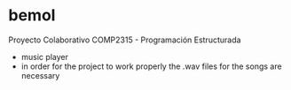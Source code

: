 # bemol
Proyecto Colaborativo COMP2315 - Programación Estructurada
  - music player
  - in order for the project to work properly the .wav files for the songs are necessary
